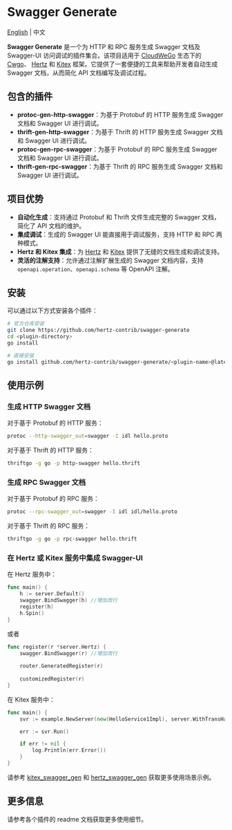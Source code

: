 # Swagger Generate

[English](README.md) | 中文

**Swagger Generate** 是一个为 HTTP 和 RPC 服务生成 Swagger 文档及 Swagger-UI 访问调试的插件集合。该项目适用于 [CloudWeGo](https://www.cloudwego.io) 生态下的 [Cwgo](https://github.com/cloudwego/cwgo)、 [Hertz](https://github.com/cloudwego/hertz) 和 [Kitex](https://github.com/cloudwego/kitex) 框架。它提供了一套便捷的工具来帮助开发者自动生成 Swagger 文档，从而简化 API 文档编写及调试过程。

## 包含的插件

- **protoc-gen-http-swagger**：为基于 Protobuf 的 HTTP 服务生成 Swagger 文档和 Swagger UI 进行调试。
- **thrift-gen-http-swagger**：为基于 Thrift 的 HTTP 服务生成 Swagger 文档和 Swagger UI 进行调试。
- **protoc-gen-rpc-swagger**：为基于 Protobuf 的 RPC 服务生成 Swagger 文档和 Swagger UI 进行调试。
- **thrift-gen-rpc-swagger**：为基于 Thrift 的 RPC 服务生成 Swagger 文档和 Swagger UI 进行调试。

## 项目优势

- **自动化生成**：支持通过 Protobuf 和 Thrift 文件生成完整的 Swagger 文档，简化了 API 文档的维护。
- **集成调试**：生成的 Swagger UI 能直接用于调试服务，支持 HTTP 和 RPC 两种模式。
- **Hertz 和 Kitex 集成**：为 [Hertz](https://github.com/cloudwego/hertz) 和 [Kitex](https://github.com/cloudwego/kitex) 提供了无缝的文档生成和调试支持。
- **灵活的注解支持**：允许通过注解扩展生成的 Swagger 文档内容，支持 `openapi.operation`、`openapi.schema` 等 OpenAPI 注解。

## 安装

可以通过以下方式安装各个插件：

```sh
# 官方仓库安装
git clone https://github.com/hertz-contrib/swagger-generate
cd <plugin-directory>
go install

# 直接安装
go install github.com/hertz-contrib/swagger-generate/<plugin-name>@latest
```

## 使用示例

### 生成 HTTP Swagger 文档

对于基于 Protobuf 的 HTTP 服务：

```sh
protoc --http-swagger_out=swagger -I idl hello.proto
```

对于基于 Thrift 的 HTTP 服务：

```sh
thriftgo -g go -p http-swagger hello.thrift
```

### 生成 RPC Swagger 文档

对于基于 Protobuf 的 RPC 服务：

```sh
protoc --rpc-swagger_out=swagger -I idl idl/hello.proto
```

对于基于 Thrift 的 RPC 服务：

```sh
thriftgo -g go -p rpc-swagger hello.thrift
```

### 在 Hertz 或 Kitex 服务中集成 Swagger-UI

在 Hertz 服务中：

```go
func main() {
    h := server.Default()
    swagger.BindSwagger(h) //增加改行
    register(h)
    h.Spin()
}
```
或者

```go
func register(r *server.Hertz) {
    swagger.BindSwagger(r) //增加改行
    
    router.GeneratedRegister(r)
    
    customizedRegister(r)
}
```
在 Kitex 服务中：

```go
func main() {
	svr := example.NewServer(new(HelloService1Impl), server.WithTransHandlerFactory(&swagger.MixTransHandlerFactory{})) //改动改行

	err := svr.Run()

	if err != nil {
		log.Println(err.Error())
	}
}
```

请参考 [kitex_swagger_gen](https://github.com/cloudwego/kitex-examples/tree/main/bizdemo/kitex_swagger_gen) 和 [hertz_swagger_gen](https://github.com/cloudwego/hertz-examples/tree/main/bizdemo/hertz_swagger_gen) 获取更多使用场景示例。

## 更多信息

请参考各个插件的 readme 文档获取更多使用细节。